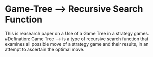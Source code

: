 # Game-Tree --> Recursive Search Function

This is reasearch paper on a Use of a Game Tree in a strategy games. 
#Defination: Game Tree --> is a type of recursive search function that examines all
possible move of a strategy game and their results, in an attempt to ascertain the optimal move.
